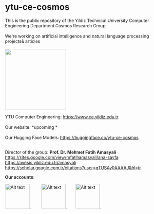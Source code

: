 # ytu-ce-cosmos
This is the public repository of the Yildiz Technical University Computer Engineering Department Cosmos Research Group <br><br>
We're working on artificial intelligence and natural language processing projects& articles <br><br>
    <img src="https://i.imgur.com/xhJAANQ.png" width="200" height="200">


YTU Computer Engineering: https://www.ce.yildiz.edu.tr  <br><br>
Our website: *upcoming *   <br><br>
Our Hugging Face Models: https://huggingface.co/ytu-ce-cosmos    <br><br>

Director of the group: **Prof. Dr. Mehmet Fatih Amasyali** <br>
https://sites.google.com/view/mfatihamasyali/ana-sayfa <br>
https://avesis.yildiz.edu.tr/amasyali    <br>
https://scholar.google.com.tr/citations?user=qTUSAy0AAAAJ&hl=tr


**Our accounts:**

<a href="https://www.linkedin.com/company/ytu-cosmos/">
    <img src="https://play-lh.googleusercontent.com/kMofEFLjobZy_bCuaiDogzBcUT-dz3BBbOrIEjJ-hqOabjK8ieuevGe6wlTD15QzOqw" width="80" height="80" alt="Alt text">
</a>‎        
<a href="https://github.com/atahanuz/ytu-ce-cosmos/">
    <img src="https://github.githubassets.com/assets/GitHub-Mark-ea2971cee799.png" width="80" height="80" alt="Alt text">
</a>‎      


<a href="https://www.instagram.com/ytu.cosmos/">
    <img src="https://upload.wikimedia.org/wikipedia/commons/thumb/9/95/Instagram_logo_2022.svg/1200px-Instagram_logo_2022.svg.png" width="80" height="80" alt="Alt text">
</a>‎ ‎ ‎ 



